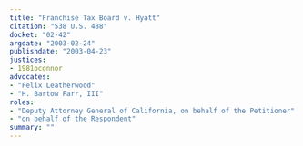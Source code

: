 ```yaml
---
title: "Franchise Tax Board v. Hyatt"
citation: "538 U.S. 488"
docket: "02-42"
argdate: "2003-02-24"
publishdate: "2003-04-23"
justices:
- 1981oconnor
advocates:
- "Felix Leatherwood"
- "H. Bartow Farr, III"
roles:
- "Deputy Attorney General of California, on behalf of the Petitioner"
- "on behalf of the Respondent"
summary: ""
---
```


